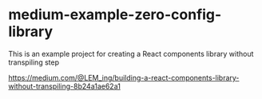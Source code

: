 # medium-example-zero-config-library
 This is an example project for creating a React components library without transpiling step
 
 https://medium.com/@LEM_ing/building-a-react-components-library-without-transpiling-8b24a1ae62a1
